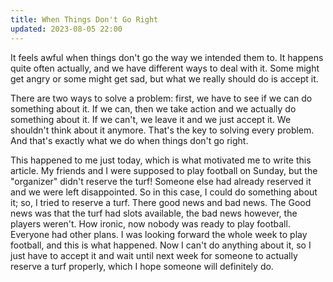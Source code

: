 ```yaml
---
title: When Things Don't Go Right
updated: 2023-08-05 22:00
---
```


It feels awful when things don't go the way we intended them to. It happens quite often actually, and we have different ways to deal with it. Some might get angry or some might get sad, but what we really should do is accept it.

There are two ways to solve a problem: first, we have to see if we can do something about it. If we can, then we take action and we actually do something about it. If we can't, we leave it and we just accept it. We shouldn't think about it anymore. That's the key to solving every problem. And that's exactly what we do when things don't go right.

This happened to me just today, which is what motivated me to write this article. My friends and I were supposed to play football on Sunday, but the "organizer" didn't reserve the turf! Someone else had already reserved it and we were left disappointed. So in this case, I could do something about it; so, I tried to reserve a turf. There good news and bad news. The Good news was that the turf had slots available, the bad news however, the players weren't. How ironic, now nobody was ready to play football. Everyone had other plans. I was looking forward the whole week to play football, and this is what happened. Now I can't do anything about it, so I just have to accept it and wait until next week for someone to actually reserve a turf properly, which I hope someone will definitely do.
